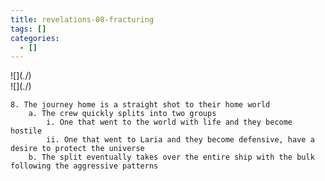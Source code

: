 ```yaml
---
title: revelations-08-fracturing
tags: []
categories:
  - []
---
```

<!-- more --><div class="embedded-image-left">![](./)</div><div class="embedded-image-right">![](./)</div>

	8. The journey home is a straight shot to their home world
		a. The crew quickly splits into two groups
			i. One that went to the world with life and they become hostile
			ii. One that went to Laria and they become defensive, have a desire to protect the universe
		b. The split eventually takes over the entire ship with the bulk following the aggressive patterns
